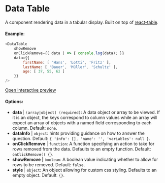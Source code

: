 # Data Table

A component rendering data in a tabular display. Built on top of [react-table](https://react-table.js.org/).

#### Example:

``` js
<DataTable
    showRemove
    onClickRemove={( data ) => { console.log(data); }}
    data={{ 
        firstName: [ 'Hans', 'Lotti', 'Fritz' ], 
        lastName: [ 'Bauer', 'Müller', 'Schultz' ],
        age: [ 37, 55, 62 ]
    }}
/>
```

[Open interactive preview](https://isle.heinz.cmu.edu/components/data-table)

#### Options:

* __data__ | `(array|object) (required)`: A data object or array to be viewed. If it is an object, the keys correspond to column values while an array will expect an array of objects with a named field corresponding to each column. Default: `none`.
* __dataInfo__ | `object`: hints providing guidance on how to answer the question. Default: `{
  'info': [],
  'name': '',
  'variables': null
}`.
* __onClickRemove__ | `function`: A function specifying an action to take for rows removed from the data. Defaults to an empty function. Default: `onClickRemove() {}`.
* __showRemove__ | `boolean`: A boolean value indicating whether to allow for rows to be removed. Default: `false`.
* __style__ | `object`: An object allowing for custom css styling. Defaults to an empty object. Default: `{}`.

